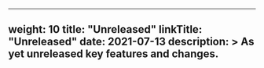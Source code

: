
---
weight: 10
title: "Unreleased"
linkTitle: "Unreleased"
date: 2021-07-13
description: >
  As yet unreleased key features and changes.
---
